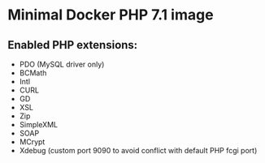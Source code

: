 # Minimal Docker PHP 7.1 image

## Enabled PHP extensions:

* PDO (MySQL driver only)
* BCMath
* Intl
* CURL
* GD
* XSL
* Zip
* SimpleXML
* SOAP
* MCrypt
* Xdebug (custom port 9090 to avoid conflict with default PHP fcgi port)
